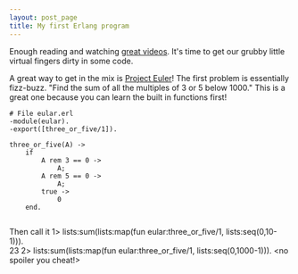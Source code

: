 ```yaml
---
layout: post_page
title: My first Erlang program
---
```


Enough reading and watching [great videos](https://www.youtube.com/watch?v=xrIjfIjssLE]). It's time to 
get our grubby little virtual fingers dirty in some code.

A great way to get in the mix is [Project Euler](https://projecteuler.net/problem=1)! The first problem is 
essentially fizz-buzz. "Find the sum of all the multiples of 3 or 5 below 1000." This is a great one 
because you can learn the built in functions first!


```
# File eular.erl
-module(eular).
-export([three_or_five/1]).

three_or_five(A) ->
    if
        A rem 3 == 0 ->
            A;
        A rem 5 == 0 ->
            A;
        true ->
            0
    end.


```

Then call it
1> lists:sum(lists:map(fun eular:three_or_five/1, lists:seq(0,10-1))).  
23
2> lists:sum(lists:map(fun eular:three_or_five/1, lists:seq(0,1000-1))).
<no spoiler you cheat!>
```
